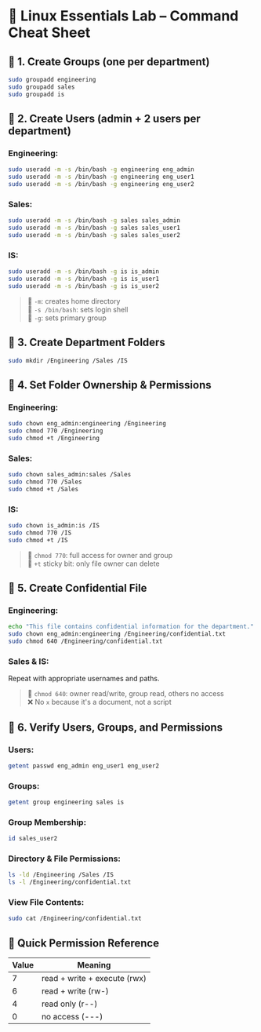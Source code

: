 
# 🐧 Linux Essentials Lab – Command Cheat Sheet

## 🧱 1. Create Groups (one per department)

```bash
sudo groupadd engineering
sudo groupadd sales
sudo groupadd is
```

## 👥 2. Create Users (admin + 2 users per department)

### Engineering:
```bash
sudo useradd -m -s /bin/bash -g engineering eng_admin
sudo useradd -m -s /bin/bash -g engineering eng_user1
sudo useradd -m -s /bin/bash -g engineering eng_user2
```

### Sales:
```bash
sudo useradd -m -s /bin/bash -g sales sales_admin
sudo useradd -m -s /bin/bash -g sales sales_user1
sudo useradd -m -s /bin/bash -g sales sales_user2
```

### IS:
```bash
sudo useradd -m -s /bin/bash -g is is_admin
sudo useradd -m -s /bin/bash -g is is_user1
sudo useradd -m -s /bin/bash -g is is_user2
```

> 🧠 `-m`: creates home directory  
> 🧠 `-s /bin/bash`: sets login shell  
> 🧠 `-g`: sets primary group

## 📂 3. Create Department Folders

```bash
sudo mkdir /Engineering /Sales /IS
```

## 👑 4. Set Folder Ownership & Permissions

### Engineering:
```bash
sudo chown eng_admin:engineering /Engineering
sudo chmod 770 /Engineering
sudo chmod +t /Engineering
```

### Sales:
```bash
sudo chown sales_admin:sales /Sales
sudo chmod 770 /Sales
sudo chmod +t /Sales
```

### IS:
```bash
sudo chown is_admin:is /IS
sudo chmod 770 /IS
sudo chmod +t /IS
```

> 🔐 `chmod 770`: full access for owner and group  
> 📛 `+t` sticky bit: only file owner can delete

## 📝 5. Create Confidential File

### Engineering:
```bash
echo "This file contains confidential information for the department." | sudo tee /Engineering/confidential.txt
sudo chown eng_admin:engineering /Engineering/confidential.txt
sudo chmod 640 /Engineering/confidential.txt
```

### Sales & IS:
Repeat with appropriate usernames and paths.

> 📄 `chmod 640`: owner read/write, group read, others no access  
> ❌ No `x` because it's a document, not a script

## 🧪 6. Verify Users, Groups, and Permissions

### Users:
```bash
getent passwd eng_admin eng_user1 eng_user2
```

### Groups:
```bash
getent group engineering sales is
```

### Group Membership:
```bash
id sales_user2
```

### Directory & File Permissions:
```bash
ls -ld /Engineering /Sales /IS
ls -l /Engineering/confidential.txt
```

### View File Contents:
```bash
sudo cat /Engineering/confidential.txt
```

## 📌 Quick Permission Reference

| Value | Meaning |
|-------|---------|
| 7     | read + write + execute (rwx) |
| 6     | read + write (rw-)           |
| 4     | read only (r--)              |
| 0     | no access (---)              |
